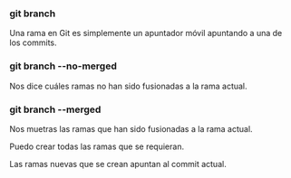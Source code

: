 ### git branch
Una rama en Git es simplemente un apuntador móvil apuntando a una de los commits.

### git branch --no-merged
Nos dice cuáles ramas no han sido fusionadas a la rama actual.

### git branch --merged
Nos muetras las ramas que han sido fusionadas a la rama actual.

Puedo crear todas las ramas que se requieran.

Las ramas nuevas que se crean apuntan al commit actual.

